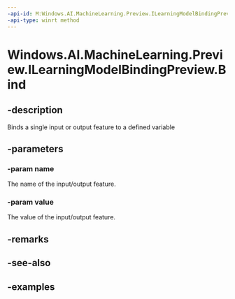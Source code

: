 ```yaml
---
-api-id: M:Windows.AI.MachineLearning.Preview.ILearningModelBindingPreview.Bind(System.String,System.Object)
-api-type: winrt method
---
```


<!-- Method syntax.
public void ILearningModelBindingPreview.Bind(String name, Object value)
-->

# Windows.AI.MachineLearning.Preview.ILearningModelBindingPreview.Bind

## -description
Binds a single input or output feature to a defined variable

## -parameters
### -param name
The name of the input/output feature.

### -param value
The value of the input/output feature.

## -remarks

## -see-also

## -examples

